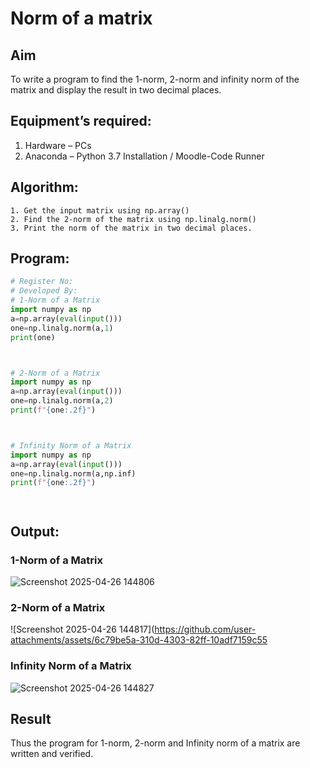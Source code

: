 # Norm of a matrix
## Aim
To write a program to find the 1-norm, 2-norm and infinity norm of the matrix and display the result in two decimal places.
## Equipment’s required:
1.	Hardware – PCs
2.	Anaconda – Python 3.7 Installation / Moodle-Code Runner
## Algorithm:
	1. Get the input matrix using np.array()   
    2. Find the 2-norm of the matrix using np.linalg.norm()
	3. Print the norm of the matrix in two decimal places.
## Program:
```Python
# Register No:
# Developed By:
# 1-Norm of a Matrix
import numpy as np
a=np.array(eval(input()))
one=np.linalg.norm(a,1)
print(one)



# 2-Norm of a Matrix
import numpy as np
a=np.array(eval(input()))
one=np.linalg.norm(a,2)
print(f"{one:.2f}")



# Infinity Norm of a Matrix
import numpy as np
a=np.array(eval(input()))
one=np.linalg.norm(a,np.inf)
print(f"{one:.2f}")




```
## Output:
### 1-Norm of a Matrix
![Screenshot 2025-04-26 144806](https://github.com/user-attachments/assets/114e8b17-d406-4000-8258-a0aac4c9c208)


### 2-Norm of a Matrix
![Screenshot 2025-04-26 144817](https://github.com/user-attachments/assets/6c79be5a-310d-4303-82ff-10adf7159c55
### Infinity Norm of a Matrix
![Screenshot 2025-04-26 144827](https://github.com/user-attachments/assets/43a3bf3f-4296-4321-ad06-c0ec436b19a8)

## Result
Thus the program for 1-norm, 2-norm and Infinity norm of a matrix are written and verified.
